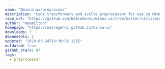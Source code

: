 ```yaml
---
name: "@minna-ui/preprocess"
description: "Code transformers and svelte preprocessor for use in Minna UI projects."
repo_url: "https://github.com/WeAreGenki/minna-ui/tree/master/utils/preprocess"
author: "maxmilton"
homepage: "https://wearegenki.github.io/minna-ui"
downloads: 7
dependents: 2
updated: "2020-03-24T19:39:56.123Z"
outdated: true
github_stars: 87
tags: 
  - preprocessor
---
```

